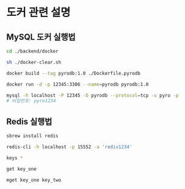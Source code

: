 # 도커 관련 설명

## MySQL 도커 실행법

```sh
cd ./backend/docker

sh ./docker-clear.sh

docker build --tag pyrodb:1.0 ./Dockerfile.pyrodb

docker run -d -p 12345:3306 --name=pyrodb pyrodb:1.0

mysql -h localhost -P 12345 -D pyrodb --protocol=tcp -u pyro -p
# 비밀번호: pyro1234
```

## Redis 실행법

```sh
sbrew install redis

redis-cli -h localhost -p 15552 -a 'redis1234'

keys *

get key_one

mget key_one key_two
```
